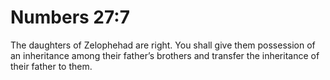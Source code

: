 # Numbers 27:7

The daughters of Zelophehad are right. You shall give them possession of an inheritance among their father’s brothers and transfer the inheritance of their father to them.
